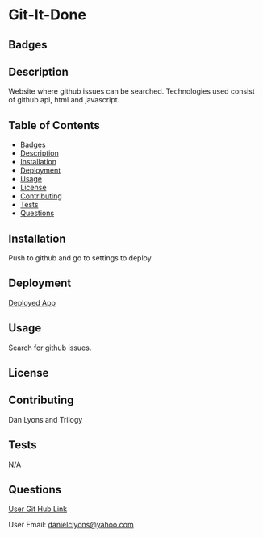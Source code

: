 # Git-It-Done  

## Badges



## Description

Website where github issues can be searched.  Technologies used consist of github api, html and javascript.

## Table of Contents
* [Badges](#badges)
* [Description](#description)
* [Installation](#installation)
* [Deployment](#deployed)
* [Usage](#usage)
* [License](#license)
* [Contributing](#contributing)
* [Tests](#tests)
* [Questions](#questions)

## Installation

Push to github and go to settings to deploy.

## Deployment


[Deployed App](https://dancl6.github.io/git-it-done/)

## Usage 

Search for github issues.

## License



## Contributing

Dan Lyons and Trilogy

## Tests

N/A

## Questions

[User Git Hub Link](https://github.com/dancl6/git-it-done/ )

User Email: danielclyons@yahoo.com
